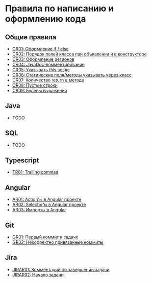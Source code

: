 # Правила по написанию и оформлению кода

## Общие правила
- [CR01: Оформление if / else](commons/cr01_if-else.md)
- [CR02: Порядок полей класса при объявлении и в конструкторе](commons/cr02_class-fields-order.md)
- [CR03: Оформление регионов](commons/cr03_class-regions.md)
- [CR04: JavaDoc-комментирование](commons/cr04_java-doc.md)
- [CR05: Указывать this везде](commons/cr05_this.md)
- [CR06: Статические поля/методы указывать через класс](commons/cr06_static-fields-and-methods-access.md)
- [CR07: Количество return в методе ](commons/cr07_number_of_return.md)
- [CR08: Пустые строки ](commons/cr08_empty-lines.md)
- [CR09: Булевы выражения ](commons/cr09_boolean-expression.md)

## Java
- TODO

## SQL
- TODO

## Typescript
- [TR01: Trailing commas](frontend/typescript/tr01_trailing-comma.md)

## Angular
- [AR01: Action'ы в Angular проекте](frontend/angular/ar01-actions.md)
- [AR02: Selector'ы в Angular проекте](frontend/angular/ar02-selectors.md)
- [AR03: Импорты в Angular](frontend/angular/ar03-imports.md)

## Git
- [GR01: Первый коммит к задаче](git/gr01_task-first-commit.md)
- [GR02: Некорректно привязанные коммиты](git/gr02_incorrect-linked-commits.md)

## Jira
- [JIRAR01: Комментарий по завершении задачи](jira/jirar01_task-comment.md)
- [JIRAR02: Начало задачи](jira/jirar02_start-task.md)

